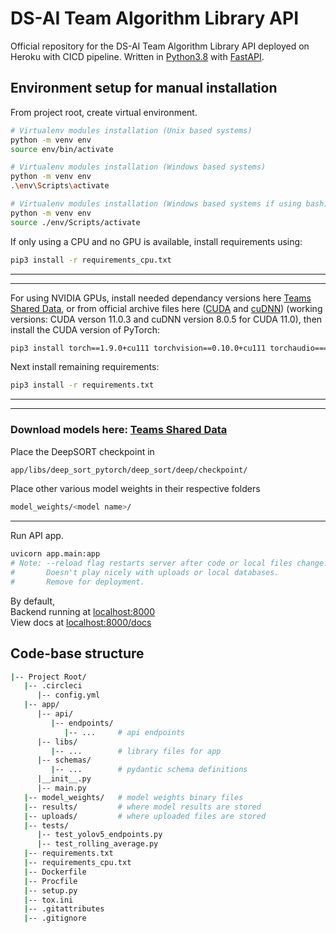 # DS-AI Team Algorithm Library API

Official repository for the DS-AI Team Algorithm Library API deployed on Heroku with CICD pipeline.
Written in [Python3.8](https://www.python.org/) with [FastAPI](https://fastapi.tiangolo.com/).  



## Environment setup for manual installation

From project root, create virtual environment.

```bash
# Virtualenv modules installation (Unix based systems)
python -m venv env
source env/bin/activate

# Virtualenv modules installation (Windows based systems)
python -m venv env
.\env\Scripts\activate

# Virtualenv modules installation (Windows based systems if using bash)
python -m venv env
source ./env/Scripts/activate
```

If only using a CPU and no GPU is available, install requirements using:

```bash
pip3 install -r requirements_cpu.txt
```

---
---

For using NVIDIA GPUs, install needed dependancy versions here [Teams Shared Data](https://teams.microsoft.com/_#/files/IAI-AI?threadId=19%3A2887ad0aaac040a1b7ad4681f0b867be%40thread.tacv2&ctx=channel&context=NVIDIA%2520CUDA%2520Dependencies&rootfolder=%252Fsites%252FFiiUSA-iAIGroup-IAI-AI%252FShared%2520Documents%252FIAI-AI%252FAlgorithm%2520Library%2520API%252FNVIDIA%2520CUDA%2520Dependencies), or from official archive files here ([CUDA](https://developer.nvidia.com/cuda-zone) and [cuDNN](https://developer.nvidia.com/cudnn)) (working versions: CUDA verson 11.0.3 and cuDNN version 8.0.5 for CUDA 11.0), then install the CUDA version of PyTorch:

```bash
pip3 install torch==1.9.0+cu111 torchvision==0.10.0+cu111 torchaudio===0.9.0 -f https://download.pytorch.org/whl/torch_stable.html
```

Next install remaining requirements:

```bash
pip3 install -r requirements.txt
```

---
---

### Download models here: [Teams Shared Data](https://teams.microsoft.com/_#/files/IAI-AI?threadId=19%3A2887ad0aaac040a1b7ad4681f0b867be%40thread.tacv2&ctx=channel&context=Algorithm%2520Library%2520API&rootfolder=%252Fsites%252FFiiUSA-iAIGroup-IAI-AI%252FShared%2520Documents%252FIAI-AI%252FAlgorithm%2520Library%2520API)

Place the DeepSORT checkpoint in

```bash
app/libs/deep_sort_pytorch/deep_sort/deep/checkpoint/
```

Place other various model weights in their respective folders

```bash
model_weights/<model name>/
```

---
Run API app.

```bash
uvicorn app.main:app
# Note: --reload flag restarts server after code or local files change.
#       Doesn't play nicely with uploads or local databases.
#       Remove for deployment.
```

By default,  
Backend running at [localhost:8000](http://127.0.0.1:8000)  
View docs at [localhost:8000/docs](http://127.0.0.1:8000/docs)

## Code-base structure

```bash
|-- Project Root/
   |-- .circleci
	  |-- config.yml
   |-- app/
      |-- api/
         |-- endpoints/
            |-- ...     # api endpoints
      |-- libs/
         |-- ...        # library files for app
      |-- schemas/
         |-- ...        # pydantic schema definitions
      |__init__.py
      |-- main.py
   |-- model_weights/   # model weights binary files
   |-- results/         # where model results are stored
   |-- uploads/         # where uploaded files are stored
   |-- tests/ 
	  |-- test_yolov5_endpoints.py
	  |-- test_rolling_average.py
   |-- requirements.txt
   |-- requirements_cpu.txt
   |-- Dockerfile
   |-- Procfile
   |-- setup.py
   |-- tox.ini
   |-- .gitattributes
   |-- .gitignore
```
